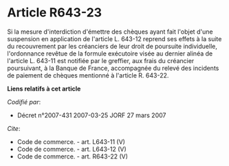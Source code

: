 # Article R643-23

Si la mesure d'interdiction d'émettre des chèques ayant fait l'objet d'une suspension en application de l'article L. 643-12
reprend ses effets à la suite du recouvrement par les créanciers de leur droit de poursuite individuelle, l'ordonnance
revêtue de la formule exécutoire visée au dernier alinéa de l'article L. 643-11 est notifiée par le greffier, aux frais du
créancier poursuivant, à la Banque de France, accompagnée du relevé des incidents de paiement de chèques mentionné à
l'article R. 643-22.

**Liens relatifs à cet article**

_Codifié par_:

  - Décret n°2007-431 2007-03-25 JORF 27 mars 2007

_Cite_:

  - Code de commerce. - art. L643-11 (V)
  - Code de commerce. - art. L643-12 (V)
  - Code de commerce. - art. R643-22 (V)
